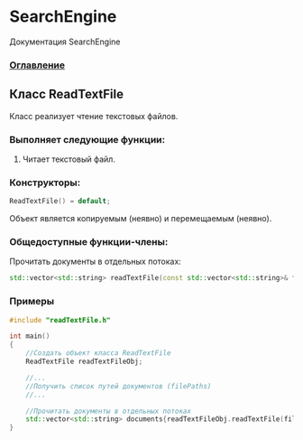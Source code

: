 # SearchEngine
Документация SearchEngine

### [Оглавление](../index.md)

## Класс ReadTextFile
Класс реализует чтение текстовых файлов.
### Выполняет следующие функции:
1. Читает текстовый файл.
### Конструкторы:
```cpp
ReadTextFile() = default;
```
Объект является копируемым (неявно) и перемещаемым (неявно).
### Общедоступные функции-члены:
Прочитать документы в отдельных потоках:
```cpp
std::vector<std::string> readTextFile(const std::vector<std::string>& filePaths);
```
### Примеры
```cpp
#include "readTextFile.h"

int main()
{
    //Создать объект класса ReadTextFile
    ReadTextFile readTextFileObj;

    //...
    //Получить cписок путей документов (filePaths)
    //...

    //Прочитать документы в отдельных потоках
    std::vector<std::string> documents{readTextFileObj.readTextFile(filePaths)};
}
```
